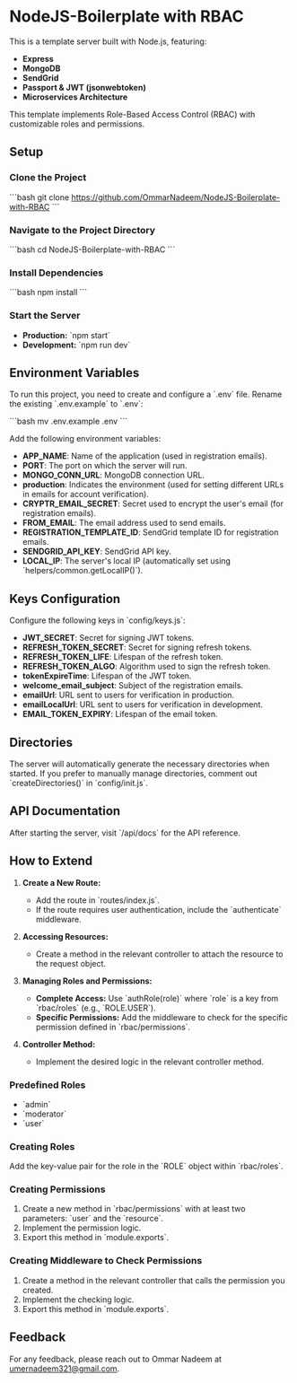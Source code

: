 
# NodeJS-Boilerplate with RBAC

This is a template server built with Node.js, featuring:

- **Express**
- **MongoDB**
- **SendGrid**
- **Passport & JWT (jsonwebtoken)**
- **Microservices Architecture**

This template implements Role-Based Access Control (RBAC) with customizable roles and permissions.

## Setup

### Clone the Project
\`\`\`bash
git clone https://github.com/OmmarNadeem/NodeJS-Boilerplate-with-RBAC
\`\`\`

### Navigate to the Project Directory
\`\`\`bash
cd NodeJS-Boilerplate-with-RBAC
\`\`\`

### Install Dependencies
\`\`\`bash
npm install
\`\`\`

### Start the Server
- **Production:** \`npm start\`
- **Development:** \`npm run dev\`

## Environment Variables

To run this project, you need to create and configure a \`.env\` file. Rename the existing \`.env.example\` to \`.env\`:

\`\`\`bash
mv .env.example .env
\`\`\`

Add the following environment variables:

- **APP_NAME**: Name of the application (used in registration emails).
- **PORT**: The port on which the server will run.
- **MONGO_CONN_URL**: MongoDB connection URL.
- **production**: Indicates the environment (used for setting different URLs in emails for account verification).
- **CRYPTR_EMAIL_SECRET**: Secret used to encrypt the user's email (for registration emails).
- **FROM_EMAIL**: The email address used to send emails.
- **REGISTRATION_TEMPLATE_ID**: SendGrid template ID for registration emails.
- **SENDGRID_API_KEY**: SendGrid API key.
- **LOCAL_IP**: The server's local IP (automatically set using \`helpers/common.getLocalIP()\`).

## Keys Configuration

Configure the following keys in \`config/keys.js\`:

- **JWT_SECRET**: Secret for signing JWT tokens.
- **REFRESH_TOKEN_SECRET**: Secret for signing refresh tokens.
- **REFRESH_TOKEN_LIFE**: Lifespan of the refresh token.
- **REFRESH_TOKEN_ALGO**: Algorithm used to sign the refresh token.
- **tokenExpireTime**: Lifespan of the JWT token.
- **welcome_email_subject**: Subject of the registration emails.
- **emailUrl**: URL sent to users for verification in production.
- **emailLocalUrl**: URL sent to users for verification in development.
- **EMAIL_TOKEN_EXPIRY**: Lifespan of the email token.

## Directories

The server will automatically generate the necessary directories when started. If you prefer to manually manage directories, comment out \`createDirectories()\` in \`config/init.js\`.

## API Documentation

After starting the server, visit \`/api/docs\` for the API reference.

## How to Extend

1. **Create a New Route:**
   - Add the route in \`routes/index.js\`.
   - If the route requires user authentication, include the \`authenticate\` middleware.
   
2. **Accessing Resources:**
   - Create a method in the relevant controller to attach the resource to the request object.

3. **Managing Roles and Permissions:**
   - **Complete Access:** Use \`authRole(role)\` where \`role\` is a key from \`rbac/roles\` (e.g., \`ROLE.USER\`).
   - **Specific Permissions:** Add the middleware to check for the specific permission defined in \`rbac/permissions\`.

4. **Controller Method:**
   - Implement the desired logic in the relevant controller method.

### Predefined Roles
- \`admin\`
- \`moderator\`
- \`user\`

### Creating Roles
Add the key-value pair for the role in the \`ROLE\` object within \`rbac/roles\`.

### Creating Permissions
1. Create a new method in \`rbac/permissions\` with at least two parameters: \`user\` and the \`resource\`.
2. Implement the permission logic.
3. Export this method in \`module.exports\`.

### Creating Middleware to Check Permissions
1. Create a method in the relevant controller that calls the permission you created.
2. Implement the checking logic.
3. Export this method in \`module.exports\`.

## Feedback

For any feedback, please reach out to Ommar Nadeem at [umernadeem321@gmail.com](mailto:umernadeem321@gmail.com).

